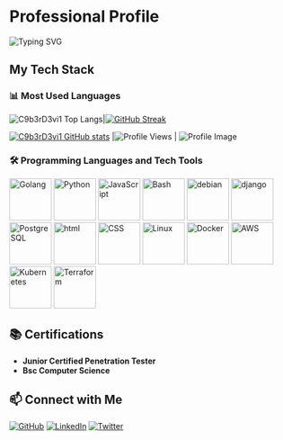 # Professional Profile

![Typing SVG](https://readme-typing-svg.herokuapp.com?font=Fira+Code&size=22&duration=10000&lines=Welcome+to+my+Professional+Profile!;Here+is+my+tech+stack;Cybersecurity,+Ethical+Hacking,+and;💻+Penetration+Testing.)

## My Tech Stack

### 📊 Most Used Languages

![C9b3rD3vi1 Top Langs](https://github-readme-stats.vercel.app/api/top-langs/?username=C9b3rD3vi1&layout=compact&theme=radical)|[![GitHub Streak](https://streak-stats.demolab.com?user=C9b3rD3vi1&theme=monokai)](https://git.io/streak-stats)


[![C9b3rD3vi1 GitHub stats](https://github-readme-stats.vercel.app/api?username=C9b3rD3vi1&show_icons=true&theme=radical)](https://github.com/C9b3rD3vi1/github-readme-stats) |![Profile Views](https://komarev.com/ghpvc/?username=C9b3rD3vi1&color=blue)
| <img src="https://tryhackme-badges.s3.amazonaws.com/C9b3rD3vi1.png" alt="Profile Image" />

### 🛠️ Programming Languages and Tech Tools

<p>
  <img src="https://cdn.jsdelivr.net/gh/devicons/devicon/icons/go/go-original.svg" width="75" height="75" alt="Golang" />

  <img src="https://cdn.jsdelivr.net/gh/devicons/devicon/icons/python/python-original.svg" width="75" height="75" alt="Python" />

  <img src="https://cdn.jsdelivr.net/gh/devicons/devicon/icons/javascript/javascript-original.svg" width="75" height="75" alt="JavaScript" />

<img src="https://cdn.jsdelivr.net/gh/devicons/devicon/icons/bash/bash-original.svg" width="75" height="75" alt="Bash" />

<img src="https://cdn.jsdelivr.net/gh/devicons/devicon@latest/icons/debian/debian-plain-wordmark.svg" width="75" height="75" alt="debian" />
          
<img src="https://cdn.jsdelivr.net/gh/devicons/devicon@latest/icons/django/django-plain-wordmark.svg" width="75" height="75" alt="django" />

<img src="https://cdn.jsdelivr.net/gh/devicons/devicon@latest/icons/postgresql/postgresql-original-wordmark.svg" width="75" height="75" alt="PostgreSQL" />


<img src="https://cdn.jsdelivr.net/gh/devicons/devicon@latest/icons/html5/html5-original-wordmark.svg" width="75" height="75" alt="html" />
          
<img src="https://cdn.jsdelivr.net/gh/devicons/devicon@latest/icons/css3/css3-original-wordmark.svg" width="75" height="75" alt="CSS" />

<img src="https://cdn.jsdelivr.net/gh/devicons/devicon/icons/linux/linux-original.svg" width="75" height="75" alt="Linux" />

<img src="https://cdn.jsdelivr.net/gh/devicons/devicon/icons/docker/docker-original.svg" width="75" height="75" alt="Docker" />

<img src="https://cdn.jsdelivr.net/gh/devicons/devicon@latest/icons/amazonwebservices/amazonwebservices-plain-wordmark.svg" width="75" height="75" alt="AWS" />

<img src="https://cdn.jsdelivr.net/gh/devicons/devicon/icons/kubernetes/kubernetes-plain.svg" width="75" height="75" alt="Kubernetes" />

<img src="https://cdn.jsdelivr.net/gh/devicons/devicon/icons/terraform/terraform-original.svg" width="75" height="75" alt="Terraform" />

</p>


## 📚 Certifications

- **Junior Certified Penetration Tester**  
- **Bsc Computer Science**  


## 📫 Connect with Me

[![GitHub](https://img.shields.io/badge/GitHub-100000?style=for-the-badge&logo=github&logoColor=white)](https://github.com/C9b3rD3vi1)
[![LinkedIn](https://img.shields.io/badge/LinkedIn-0A66C2?style=for-the-badge&logo=linkedin&logoColor=white)](https://linkedin.com/in/yourprofile)
[![Twitter](https://img.shields.io/badge/Twitter-1DA1F2?style=for-the-badge&logo=twitter&logoColor=white)](https://x.com/C9b3rD3vi1_)